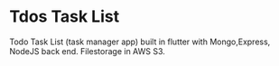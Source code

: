 # Tdos Task List

Todo Task List (task manager app) built in flutter with Mongo,Express, NodeJS back end. Filestorage in AWS S3.

